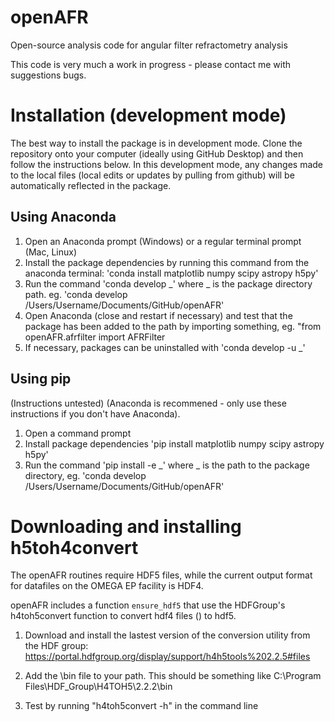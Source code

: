 # openAFR
 Open-source analysis code for angular filter refractometry analysis
 
This code is very much a work in progress - please contact me with suggestions bugs.

# Installation (development mode)

The best way to install the package is in development mode. Clone the
repository onto your computer (ideally using GitHub Desktop) and then follow the 
instructions below. In this development mode, any changes
made to the local files (local edits or updates by pulling from github) will be
automatically reflected in the package.

## Using Anaconda
1. Open an Anaconda prompt (Windows) or a regular terminal prompt (Mac, Linux)
2. Install the package dependencies by running this command from the anaconda terminal: 'conda install matplotlib numpy scipy astropy h5py'
4. Run the command 'conda develop _' where _ is the package directory path. eg.
'conda develop /Users/Username/Documents/GitHub/openAFR'
5. Open Anaconda (close and restart if necessary) and test that the package has been
added to the path by importing something, eg. "from openAFR.afrfilter import AFRFilter
6. If necessary, packages can be uninstalled with 'conda develop -u _'

## Using pip
(Instructions untested)
(Anaconda is recommened - only use these instructions if you don't have Anaconda). 
1. Open a command prompt
2. Install package dependencies 'pip install matplotlib numpy scipy astropy h5py'
3. Run the command 'pip install -e _' where _ is the path to the package directory, eg. 
'conda develop /Users/Username/Documents/GitHub/openAFR'
 
# Downloading and installing h5toh4convert

The openAFR routines require HDF5 files, while the current output format for datafiles on the OMEGA EP facility is HDF4. 

openAFR includes a function `ensure_hdf5` that use the HDFGroup's h4toh5convert function to convert hdf4 files () to hdf5. 

1) Download and install the lastest version of the conversion utility from
   the HDF group: https://portal.hdfgroup.org/display/support/h4h5tools%202.2.5#files
   
2) Add the \bin file to your path. This should be something like 
   C:\Program Files\HDF_Group\H4TOH5\2.2.2\bin

3) Test by running "h4toh5convert -h" in the command line

